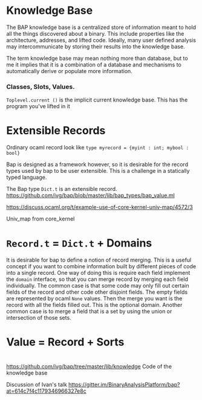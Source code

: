 # Knowledge Base

The BAP knowledge base is a centralized store of information meant to hold all the things discovered about a binary. This include properties like the architecture, addresses, and lifted code. Ideally, many user defined analysis may intercommunicate by storing their results into the knowledge base.

The term knowledge base may mean nothing more than database, but to me it implies that it is a combination of a database and mechanisms to automatically derive or populate more information.


### Classes, Slots, Values.



`Toplevel.current ()` is the implicit current knowledge base. This has the program you've lifted in it

# Extensible Records

Ordinary ocaml record look like
`type myrecord = {myint : int; mybool : bool}`

Bap is designed as a framework however, so it is desirable for the record types used by bap to be user extensible. This is a challenge in a statically typed language.

The Bap type `Dict.t` is an extensible record.
https://github.com/ivg/bap/blob/master/lib/bap_types/bap_value.ml


https://discuss.ocaml.org/t/example-use-of-core-kernel-univ-map/4572/3

Univ_map from core_kernel

# `Record.t` = `Dict.t` + Domains

It is desirable for bap to define a notion of record merging. This is a useful concept if you want to combine information built by different pieces of code into a single record.
One way of doing this is require each field implement the `domain` interface, so that you can merge record by merging each field individually.
The common case is that some code may only fill out certain fields of the record and other code other disjoint fields. The empty fields are represented by ocaml `None` values. Then the merge you want is the record with all the fields filled out. This is the optional domain.
Another common case is to merge a field that is a set by using the union or intersection of those sets. 

# Value = Record + Sorts


#






<https://github.com/ivg/bap/tree/master/lib/knowledge> Code of the knowledge base


Discussion of Ivan's talk https://gitter.im/BinaryAnalysisPlatform/bap?at=614c7f4c1179346966327e8c

